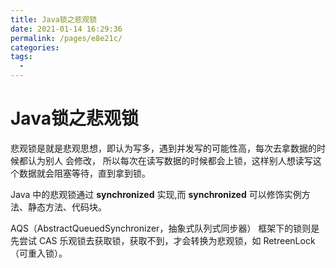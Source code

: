 ```yaml
---
title: Java锁之悲观锁
date: 2021-01-14 16:29:36
permalink: /pages/e8e21c/
categories:
tags:
  - 
---
```


# Java锁之悲观锁

悲观锁是就是悲观思想，即认为写多，遇到并发写的可能性高，每次去拿数据的时候都认为别人 会修改，
所以每次在读写数据的时候都会上锁，这样别人想读写这个数据就会阻塞等待，直到拿到锁。 

Java 中的悲观锁通过 **synchronized** 实现,而 **synchronized** 可以修饰实例方法、静态方法、代码块。

AQS（AbstractQueuedSynchronizer，抽象式队列式同步器） 框架下的锁则是先尝试 CAS 乐观锁去获取锁，获取不到，才会转换为悲观锁，如 RetreenLock（可重入锁）。

<Vssue  />